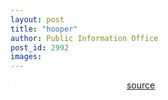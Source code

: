 ```yaml
---
layout: post
title: "hooper"
author: Public Information Office
post_id: 2992
images:
---
```


<b><font color="#FFFFFF">Remembering Rick Hooper</font></b>
[source](http://www1.ucsc.edu/currents/03-04/08-18/hooper.html "Permalink to hooper")
